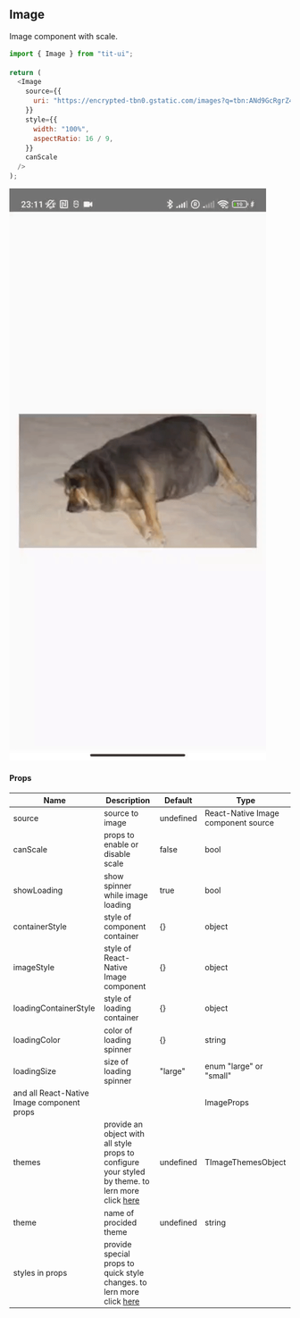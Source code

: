 ## Image

Image component with scale.

```javascript
import { Image } from "tit-ui";

return (
  <Image
    source={{
      uri: "https://encrypted-tbn0.gstatic.com/images?q=tbn:ANd9GcRgrZ4O36TDysDmv3itq4KPoOVtE39kVgcC-NE0-iRp&s",
    }}
    style={{
      width: "100%",
      aspectRatio: 16 / 9,
    }}
    canScale
  />
);
```

![alt image](https://github.com/blnaxblachbl/tit-ui/blob/main/gifs/image.gif?raw=true)

#### Props

| Name                                       | Description                                                                                                                 | Default   | Type                                |
| ------------------------------------------ | --------------------------------------------------------------------------------------------------------------------------- | --------- | ----------------------------------- |
| source                                     | source to image                                                                                                             | undefined | React-Native Image component source |
| canScale                                   | props to enable or disable scale                                                                                            | false     | bool                                |
| showLoading                                | show spinner while image loading                                                                                            | true      | bool                                |
| containerStyle                             | style of component container                                                                                                | {}        | object                              |
| imageStyle                                 | style of React-Native Image component                                                                                       | {}        | object                              |
| loadingContainerStyle                      | style of loading container                                                                                                  | {}        | object                              |
| loadingColor                               | color of loading spinner                                                                                                    | {}        | string                              |
| loadingSize                                | size of loading spinner                                                                                                     | "large"   | enum "large" or "small"             |
| and all React-Native Image component props |                                                                                                                             |           | ImageProps                          |
| themes                                     | provide an object with all style props to configure your styled by theme. to lern more click [here](https://tit.dev/themes) | undefined | TImageThemesObject                  |
| theme                                      | name of procided theme                                                                                                      | undefined | string                              |
| styles in props                            | provide special props to quick style changes. to lern more click [here](https://tit.dev/styles)                             |           |                                     |
